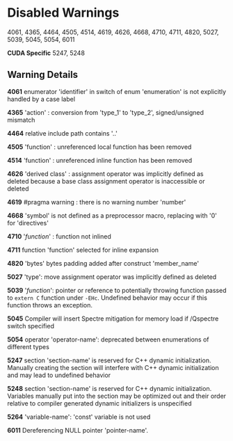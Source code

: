 # Disabled Warnings

4061, 4365, 4464, 4505, 4514, 4619, 4626, 4668, 4710, 4711, 4820, 5027, 5039, 5045, 5054, 6011

**CUDA Specific**
5247, 5248

## Warning Details

**4061**
enumerator 'identifier' in switch of enum 'enumeration' is not explicitly handled by a case label

**4365**
'action' : conversion from 'type_1' to 'type_2', signed/unsigned mismatch

**4464**
relative include path contains '..'

**4505**
'function' : unreferenced local function has been removed

**4514**
'function' : unreferenced inline function has been removed

**4626**
'derived class' : assignment operator was implicitly defined as deleted because a base class assignment operator is inaccessible or deleted

**4619**
#pragma warning : there is no warning number 'number'

**4668**
'symbol' is not defined as a preprocessor macro, replacing with '0' for 'directives'

**4710**
'_function_' : function not inlined

**4711**
function 'function' selected for inline expansion

**4820**
'bytes' bytes padding added after construct 'member_name'

**5027**
'type': move assignment operator was implicitly defined as deleted

**5039**
'_function_': pointer or reference to potentially throwing function passed to `extern C` function under `-EHc`. Undefined behavior may occur if this function throws an exception.

**5045**
Compiler will insert Spectre mitigation for memory load if /Qspectre switch specified

**5054**
operator 'operator-name': deprecated between enumerations of different types

**5247**
section 'section-name' is reserved for C++ dynamic initialization. Manually creating the section will interfere with C++ dynamic initialization and may lead to undefined behavior

**5248**
section 'section-name' is reserved for C++ dynamic initialization. Variables manually put into the section may be optimized out and their order relative to compiler generated dynamic initializers is unspecified

**5264**
'variable-name': 'const' variable is not used

**6011**
Dereferencing NULL pointer 'pointer-name'.
